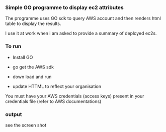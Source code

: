 
<h3> Simple GO programme to display ec2 attributes </h3>


The programme uses GO sdk to query AWS account and then renders html table to display the results.
 
 I use it at work when i am asked to provide a summary of deployed ec2s.

<h3> To run </h3>

- Install GO 

- go get the AWS sdk 

- down load and run

- update HTTML to reflect your organisation

You must have your AWS credentials (access keys) present in your credentials file (refer to AWS documentations)

<h3> output</h3>

see the screen shot